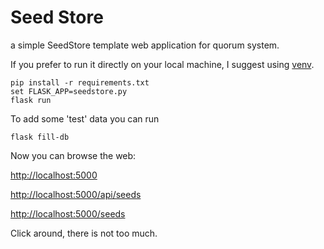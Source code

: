 # Seed Store

a simple SeedStore template  web application for quorum system.

If you prefer to run it directly on your local machine, I suggest using
[venv](https://docs.python.org/3/library/venv.html).

    pip install -r requirements.txt
    set FLASK_APP=seedstore.py
    flask run

To add some 'test' data you can run

    flask fill-db

Now you can browse the web: 

<http://localhost:5000>

<http://localhost:5000/api/seeds>

<http://localhost:5000/seeds>

Click around, there is not too much.
